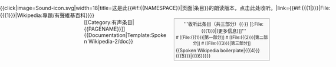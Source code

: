 <!-- BOX AT BOTTOM OF PAGE -->
<div style="position:absolute; z-index:100; right:30px; top:11px;" class="metadata" id="spoken-icon">
{{click|image=Sound-icon.svg|width=18|title=这是此{{#if:{{NAMESPACE}}|页面|条目}}的朗读版本，点击此处收听。|link={{#if:{{{1|}}}|File:{{{1}}}|Wikipedia:專題/有聲維基百科}}}}</div><div id="section_SpokenWikipedia" class="noprint" style="clear: right; border: solid #aaa 1px; margin: 0 0 1em 1em; font-size: 90%; background: #f9f9f9; width: 250px; padding: 4px; spacing: 0px; text-align: left; float: right;">
<div style="margin-left: 10px; text-align: center">'''收听此条目（共三部分）{{·}} [[:File:{{{1}}}|(更多信息)]]'''</div>
<div style="text-align:center; font-size:90%; margin-bottom:.4em;">
# [[File:{{{1}}}|第一部分]]
# [[File:{{{2}}}|第二部分]]
# [[File:{{{3}}}|第三部分]]
</div>
{{Spoken Wikipedia boilerplate|{{{4}}}{{{5}}}|{{{6}}}}}
</div><includeonly>[[Category:有声条目|{{PAGENAME}}]]</includeonly><noinclude>
{{Documentation|Template:Spoken Wikipedia-2/doc}}
</noinclude>